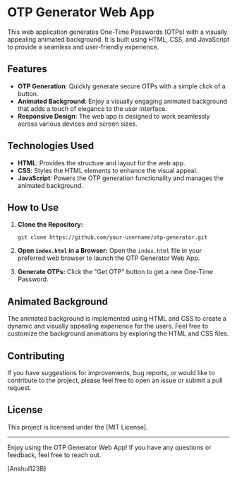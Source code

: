 # OTP Generator Web App

This web application generates One-Time Passwords (OTPs) with a visually appealing animated background. It is built using HTML, CSS, and JavaScript to provide a seamless and user-friendly experience.

## Features

- **OTP Generation**: Quickly generate secure OTPs with a simple click of a button.
- **Animated Background**: Enjoy a visually engaging animated background that adds a touch of elegance to the user interface.
- **Responsive Design**: The web app is designed to work seamlessly across various devices and screen sizes.

## Technologies Used

- **HTML**: Provides the structure and layout for the web app.
- **CSS**: Styles the HTML elements to enhance the visual appeal.
- **JavaScript**: Powers the OTP generation functionality and manages the animated background.

## How to Use

1. **Clone the Repository:**
   ```
   git clone https://github.com/your-username/otp-generator.git
   ```

2. **Open `index.html` in a Browser:**
   Open the `index.html` file in your preferred web browser to launch the OTP Generator Web App.

3. **Generate OTPs:**
   Click the "Get OTP" button to get a new One-Time Password.

## Animated Background

The animated background is implemented using HTML and CSS to create a dynamic and visually appealing experience for the users. Feel free to customize the background animations by exploring the HTML and CSS files.

## Contributing

If you have suggestions for improvements, bug reports, or would like to contribute to the project, please feel free to open an issue or submit a pull request.

## License

This project is licensed under the [MIT License].

---

Enjoy using the OTP Generator Web App! If you have any questions or feedback, feel free to reach out.

[Anshul123B]
